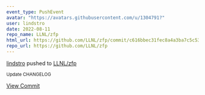 ```yaml
---
event_type: PushEvent
avatar: "https://avatars.githubusercontent.com/u/1304791?"
user: lindstro
date: 2022-08-11
repo_name: LLNL/zfp
html_url: https://github.com/LLNL/zfp/commit/c616bbec31fec8a4a3ba7c5c532ec19a0f2b2979
repo_url: https://github.com/LLNL/zfp
---
```


<a href='https://github.com/lindstro' target='_blank'>lindstro</a> pushed to <a href='https://github.com/LLNL/zfp' target='_blank'>LLNL/zfp</a>

<small>Update CHANGELOG</small>

<a href='https://github.com/LLNL/zfp/commit/c616bbec31fec8a4a3ba7c5c532ec19a0f2b2979' target='_blank'>View Commit</a>